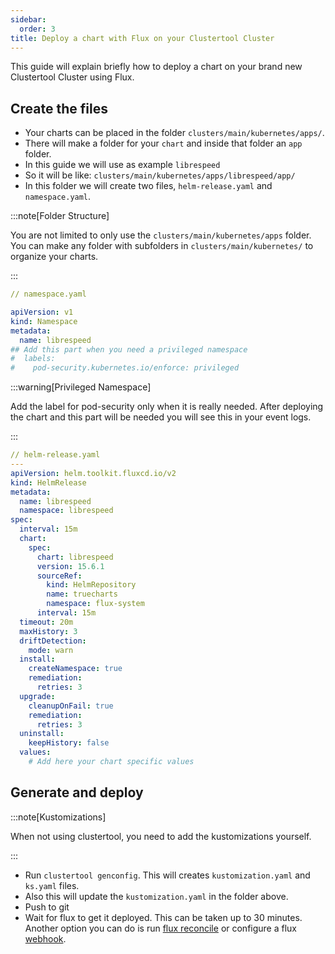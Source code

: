 ```yaml
---
sidebar:
  order: 3
title: Deploy a chart with Flux on your Clustertool Cluster
---
```


This guide will explain briefly how to deploy a chart on your brand new Clustertool Cluster using Flux.

## Create the files

- Your charts can be placed in the folder `clusters/main/kubernetes/apps/`.
- There will make a folder for your `chart` and inside that folder an `app` folder.
- In this guide we will use as example `librespeed`
- So it will be like: `clusters/main/kubernetes/apps/librespeed/app/`
- In this folder we will create two files, `helm-release.yaml` and `namespace.yaml`.

:::note[Folder Structure]

You are not limited to only use the `clusters/main/kubernetes/apps` folder. You can make any folder with subfolders in `clusters/main/kubernetes/` to organize your charts.

:::

```yaml
// namespace.yaml

apiVersion: v1
kind: Namespace
metadata:
  name: librespeed
## Add this part when you need a privileged namespace
#  labels:
#    pod-security.kubernetes.io/enforce: privileged

```

:::warning[Privileged Namespace]

Add the label for pod-security only when it is really needed. After deploying the chart and this part will be needed you will see this in your event logs.

:::

```yaml
// helm-release.yaml
---
apiVersion: helm.toolkit.fluxcd.io/v2
kind: HelmRelease
metadata:
  name: librespeed
  namespace: librespeed
spec:
  interval: 15m
  chart:
    spec:
      chart: librespeed
      version: 15.6.1
      sourceRef:
        kind: HelmRepository
        name: truecharts
        namespace: flux-system
      interval: 15m
  timeout: 20m
  maxHistory: 3
  driftDetection:
    mode: warn
  install:
    createNamespace: true
    remediation:
      retries: 3
  upgrade:
    cleanupOnFail: true
    remediation:
      retries: 3
  uninstall:
    keepHistory: false
  values:
    # Add here your chart specific values
```

## Generate and deploy

:::note[Kustomizations]

When not using clustertool, you need to add the kustomizations yourself.

:::

- Run `clustertool genconfig`. This will creates `kustomization.yaml` and `ks.yaml` files.
- Also this will update the `kustomization.yaml` in the folder above.
- Push to git
- Wait for flux to get it deployed. This can be taken up to 30 minutes. Another option you can do is run [flux reconcile](/truecharts/guides/cheatsheet) or configure a flux [webhook](/truecharts/guides/fluxcd/webhook).
